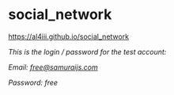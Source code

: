 # social_network
https://al4iii.github.io/social_network

*This is the login / password for the test account:*

*Email: free@samuraijs.com*

*Password: free*
